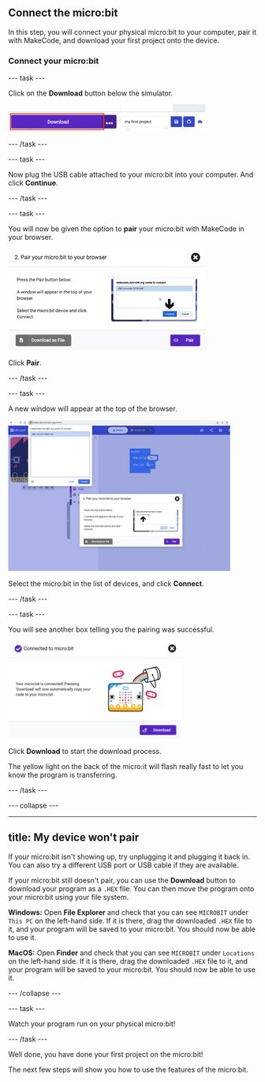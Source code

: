 ## Connect the micro:bit

In this step, you will connect your physical micro:bit to your computer, pair it with MakeCode, and download your first project onto the device. 

### Connect your micro:bit

--- task ---

Click on the **Download** button below the simulator.

<img src="images/download-button.png" alt="The purple Download button next to the name of the project." width="400"/>

--- /task ---

--- task ---

Now plug the USB cable attached to your micro:bit into your computer. And click **Continue**.

--- /task ---

--- task ---

You will now be given the option to **pair** your micro:bit with MakeCode in your browser. 

<img src="images/pair-window.png" alt="The purple Pair button at the bottom of the window." width="400"/>

Click **Pair**.

--- /task ---

--- task ---

A new window will appear at the top of the browser. 

<img src="images/select-microbit.png" alt="The select device dialogue box at the top of a browser. The micro:bit is selected in the list and the Connect button is highlighted in blue." width="450"/>

Select the micro:bit in the list of devices, and click **Connect**. 

--- /task ---

--- task ---

You will see another box telling you the pairing was successful. 

<img src="images/successful-pairing.png" alt="A dialogue box that says 'Connected to micro:bit' with a Download button at the bottom." width="350"/>

Click **Download** to start the download process.

The yellow light on the back of the micro:it will flash really fast to let you know the program is transferring.

--- /task ---

--- collapse ---

---
title: My device won't pair
---

If your micro:bit isn't showing up, try unplugging it and plugging it back in. You can also try a different USB port or USB cable if they are available.

If your micro:bit still doesn't pair, you can use the **Download** button to download your program as a `.HEX` file. You can then move the program onto your micro:bit using your file system.

**Windows:** Open **File Explorer** and check that you can see `MICROBIT` under `This PC` on the left-hand side. If it is there, drag the downloaded `.HEX` file to it, and your program will be saved to your micro:bit. You should now be able to use it.

**MacOS:** Open **Finder** and check that you can see `MICROBIT` under `Locations` on the left-hand side. If it is there, drag the downloaded `.HEX` file to it, and your program will be saved to your micro:bit. You should now be able to use it.

--- /collapse ---

--- task ---

Watch your program run on your physical micro:bit!

--- /task ---

Well done, you have done your first project on the micro:bit!

The next few steps will show you how to use the features of the micro:bit.
